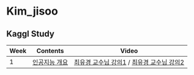# Kim_jisoo
## Kaggl Study
| Week | Contents | Video |
|---|:---:|:---:|
| 1 | [인공지능 개요](인공지능-개요.md) | [최유경 교수님 강의1](https://www.youtube.com/watch?v=ny48cBIKtiY&list=PL1xKqHsVFgvmIAJBy-cbB9zQcnMb6zsT2&index=3) / [최유경 교수님 강의2](https://www.youtube.com/watch?v=icj8LE6kcRk&list=PL1xKqHsVFgvmIAJBy-cbB9zQcnMb6zsT2&index=4) |
